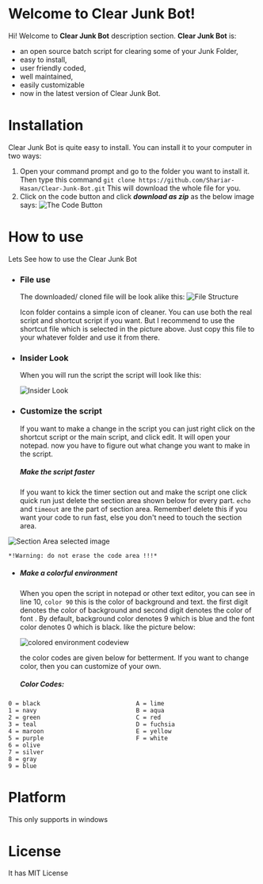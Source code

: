 # Welcome to Clear Junk Bot!

Hi! Welcome to **Clear Junk Bot** description section. **Clear Junk Bot** is:
 -  an open source batch script for clearing some of your Junk Folder,
 -  easy to install,
 -  user friendly coded,
 -  well maintained,
 -  easily customizable
 -  now in the latest version of Clear Junk Bot.


# Installation 

Clear Junk Bot is quite easy to install. You can install it to your computer in two ways:

 1. Open your command prompt and go to the folder you want to install it. Then type this command  `git clone https://github.com/Shariar-Hasan/Clear-Junk-Bot.git`  This will download the whole file for you. 
 2. Click on the code button and click ***download as zip***  as the below image says:
 	![The Code Button](https://i.ibb.co/f4fPZ9C/Screenshot-2021-08-15-125430.png)


# How to use

Lets See how to use the Clear Junk Bot

 -  ###  File use
       The downloaded/ cloned file will be look alike this:
       ![File Structure](https://i.ibb.co/Prq1Xrm/Screenshot-2021-08-15-121925.png)
       
 	Icon folder contains a simple icon of cleaner.
You can use both the real script and shortcut script if you want. But I recommend to use the shortcut file which is selected in the picture above. Just copy this file to your whatever folder and use it from there.

- ### Insider Look
	When you will run the script the script will look like this:
	

	![Insider Look](https://i.ibb.co/1sxfBQh/Screenshot-2021-08-15-121358.png)


- ### Customize the script
    If you want to make a change in the script you can just right click on the shortcut script or the main script, and click edit. It will open your notepad.
    now you have to figure out what change you want to make in the script.


    #####  Make the script faster
    If you want  to kick the timer section out and make the script one click quick run just delete the section area shown below for every part.
`echo` and `timeout` are the part of section area.
Remember! delete this if you want your code to run fast, else you don't need to touch the section area.

![Section Area selected image](https://i.ibb.co/jg6xK7K/red.png)

    *!Warning: do not erase the code area !!!*

- #####  Make a colorful environment
    When you open the script in notepad or other text editor,
you can see in line 10,
`color 90` this is the color of background and text.
the first digit denotes the color of background and second digit denotes the color of font .
By default, background color denotes 9 which is blue and the font color denotes 0 which is black. like the picture below:

	![colored environment codeview](https://i.ibb.co/TRZnwXF/color.png)

   the color codes are given below  for betterment. If you want to change color, then you can customize of your own.


   ##### Color Codes:				
```
0 = black							A = lime
1 = navy							B = aqua
2 = green							C = red
3 = teal							D = fuchsia
4 = maroon							E = yellow
5 = purple 							F = white
6 = olive
7 = silver
8 = gray
9 = blue

```

# Platform
This only supports in windows 



# License
It has MIT License
